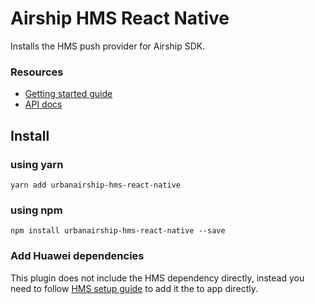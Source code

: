 # Airship HMS React Native

Installs the HMS push provider for Airship SDK.

### Resources

* [Getting started guide](http://docs.airship.com/platform/react-native/)
* [API docs](http://docs.airship.com/reference/libraries/react-native/latest/index.html)


## Install

### using yarn
```
yarn add urbanairship-hms-react-native
```

### using npm
```
npm install urbanairship-hms-react-native --save
```

### Add Huawei dependencies

This plugin does not include the HMS dependency directly, instead you need to follow [HMS setup guide](https://developer.huawei.com/consumer/en/doc/development/HMS-Guides/Preparations#h1-1575707420071) to add it the to app directly.



